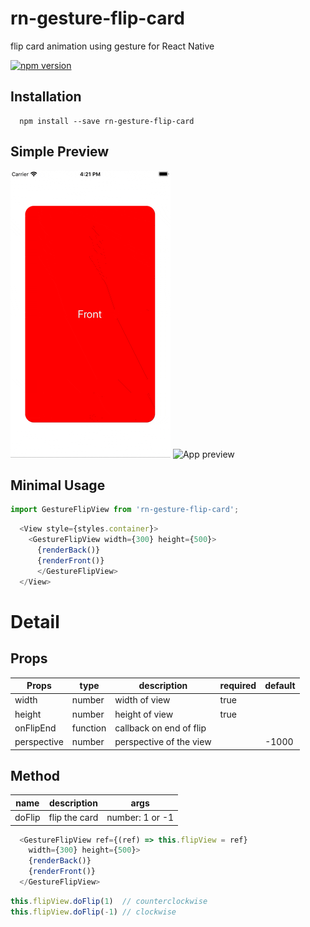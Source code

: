 # rn-gesture-flip-card
flip card animation using gesture for React Native

[![npm version](https://badge.fury.io/js/rn-gesture-flip-card.svg)](https://badge.fury.io/js/rn-gesture-flip-card)

## Installation

```
  npm install --save rn-gesture-flip-card
```

## Simple Preview
![App preview](/screenshots/example_1.gif)
![App preview](/screenshots/example_2.gif)

## Minimal Usage
```javascript
import GestureFlipView from 'rn-gesture-flip-card';
```

```javascript
  <View style={styles.container}>
    <GestureFlipView width={300} height={500}>
      {renderBack()}
      {renderFront()}
      </GestureFlipView>
  </View>
```

# Detail

## Props
| Props               | type          | description                     | required      | default       |
| --------------------| ------------- | --------------------------------| ------------- | ------------- |
| width               | number        | width of view                   |  true         |               |
| height              | number        | height of view                  |  true         |               |
| onFlipEnd           | function      | callback on end of flip         |               |               |
| perspective         | number        | perspective of the view         |               | -1000         |

## Method
| name                | description                     | args                   |
| --------------------| --------------------------------| ---------------------  |
| doFlip              | flip the card                   | number: 1 or -1        | 

```javascript
  <GestureFlipView ref={(ref) => this.flipView = ref}
    width={300} height={500}>
    {renderBack()}
    {renderFront()}
  </GestureFlipView>
```
```javascript
this.flipView.doFlip(1)  // counterclockwise
this.flipView.doFlip(-1) // clockwise
```
